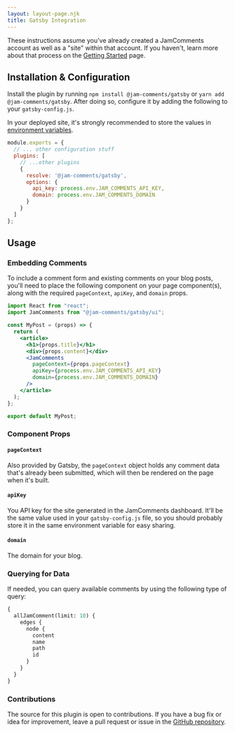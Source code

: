 ```yaml
---
layout: layout-page.njk
title: Gatsby Integration
---
```


These instructions assume you've already created a JamComments account as well as a "site" within that account. If you haven't, learn more about that process on the [Getting Started](/docs/getting-started) page.

## Installation & Configuration

Install the plugin by running `npm install @jam-comments/gatsby` or `yarn add @jam-comments/gatsby`. After doing so, configure it by adding the following to your `gatsby-config.js`.

<div class="warning">
  <span>
    In your deployed site, it's strongly recommended to store the values in <a href="https://www.gatsbyjs.com/docs/how-to/local-development/environment-variables/">environment variables</a>.
  </span>
</div>

```javascript
module.exports = {
  // ... other configuration stuff
  plugins: [
    // ...other plugins
    {
      resolve: '@jam-comments/gatsby',
      options: {
        api_key: process.env.JAM_COMMENTS_API_KEY,
        domain: process.env.JAM_COMMENTS_DOMAIN
      }
    }
  ]
};
```

## Usage

### Embedding Comments

To include a comment form and existing comments on your blog posts, you'll need to place the following component on your page component(s), along with the required `pageContext`, `apiKey`, and `domain` props.

```jsx
import React from "react";
import JamComments from "@jam-comments/gatsby/ui";

const MyPost = (props) => {
  return (
    <article>
      <h1>{props.title}</h1>
      <div>{props.content}</div>
      <JamComments
        pageContext={props.pageContext}
        apiKey={process.env.JAM_COMMENTS_API_KEY}
        domain={process.env.JAM_COMMENTS_DOMAIN}
      />
    </article>
  );
};

export default MyPost;
```

### Component Props

#### `pageContext`

Also provided by Gatsby, the `pageContext` object holds any comment data that's already been submitted, which will then be rendered on the page when it's built.

#### `apiKey`

You API key for the site generated in the JamComments dashboard. It'll be the same value used in your `gatsby-config.js` file, so you should probably store it in the same environment variable for easy sharing.

#### `domain`

The domain for your blog.

### Querying for Data

If needed, you can query available comments by using the following type of query:

```graphql
{
  allJamComment(limit: 10) {
    edges {
      node {
        content
        name
        path
        id
      }
    }
  }
}
```

### Contributions

The source for this plugin is open to contributions. If you have a bug fix or idea for improvement, leave a pull request or issue in the [GitHub repository](https://github.com/alexmacarthur/jam-comments-javascript/tree/master/packages/gatsby).
